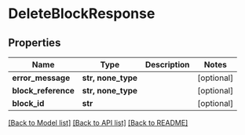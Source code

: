 # DeleteBlockResponse


## Properties
Name | Type | Description | Notes
------------ | ------------- | ------------- | -------------
**error_message** | **str, none_type** |  | [optional] 
**block_reference** | **str, none_type** |  | [optional] 
**block_id** | **str** |  | [optional] 

[[Back to Model list]](../README.md#documentation-for-models) [[Back to API list]](../README.md#documentation-for-api-endpoints) [[Back to README]](../README.md)


